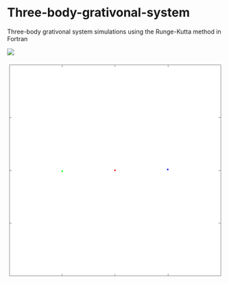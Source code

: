 # Three-body-grativonal-system

Three-body grativonal system simulations using the Runge-Kutta method in Fortran

![](equilateral-triangle.gif)

![](symetric.gif)
